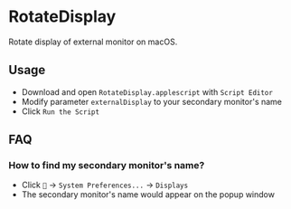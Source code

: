 # RotateDisplay
Rotate display of external monitor on macOS.

## Usage

* Download and open `RotateDisplay.applescript` with `Script Editor`
* Modify parameter `externalDisplay` to your secondary monitor's name
* Click `Run the Script`

## FAQ
### How to find my secondary monitor's name?
* Click `🍎` -> `System Preferences...` -> `Displays`
* The secondary monitor's name would appear on the popup window
